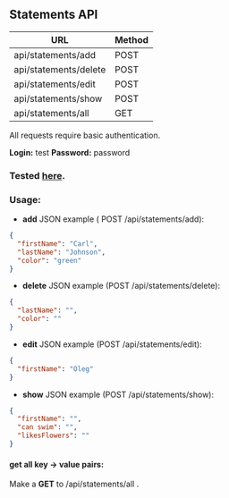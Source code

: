 ## Statements API
URL|Method
---|---
  api/statements/add     | POST
  api/statements/delete  | POST
  api/statements/edit    | POST
  api/statements/show    | POST
  api/statements/all     | GET|HEAD

All requests require basic authentication.

**Login:** test
**Password:** password

### Tested [here](http://vm3.westeurotele.com:9090/laravel-api/public/).

### Usage:
- **add** JSON example ( POST /api/statements/add):
```json
{
  "firstName": "Carl",
  "lastName": "Johnson",
  "color": "green"
}
```

- **delete** JSON example (POST /api/statements/delete):
```json
{
  "lastName": "",
  "color": ""
}
```

- **edit** JSON example (POST /api/statements/edit):
```json
{
  "firstName": "Oleg"
}
```

- **show** JSON example (POST /api/statements/show):
```json
{
  "firstName": "",
  "can swim": "",
  "likesFlowers": ""
}
```

#### get all key -> value pairs:
Make a **GET** to /api/statements/all .
